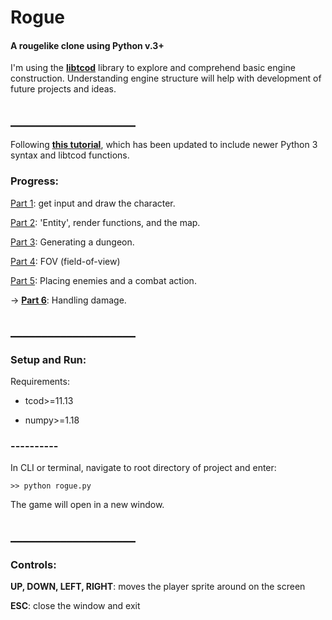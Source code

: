 # Rogue
#### A rougelike clone using Python v.3+

I'm using the **[libtcod](https://github.com/libtcod/python-tcod)** library to explore and comprehend basic engine construction. Understanding engine structure will help with development of future projects and ideas.




## ____________________

Following **[this tutorial](http://rogueliketutorials.com/tutorials/tcod/v2/)**, which has been updated to include newer Python 3 syntax and libtcod functions.

### Progress:

[Part 1](http://rogueliketutorials.com/tutorials/tcod/v2/part-1/): get input and draw the character.

[Part 2](http://rogueliketutorials.com/tutorials/tcod/v2/part-2/): 'Entity', render functions, and the map.

[Part 3](http://rogueliketutorials.com/tutorials/tcod/v2/part-3/): Generating a dungeon.

[Part 4](http://rogueliketutorials.com/tutorials/tcod/v2/part-4/): FOV (field-of-view)

[Part 5](http://rogueliketutorials.com/tutorials/tcod/v2/part-5/): Placing enemies and a combat action.

-> **[Part 6](http://rogueliketutorials.com/tutorials/tcod/v2/part-6/)**: Handling damage.




## ____________________

### Setup and Run:

Requirements: 

- tcod>=11.13

- numpy>=1.18




### ----------
In CLI or terminal, navigate to root directory of project and enter:

    >> python rogue.py 

The game will open in a new window.




## ____________________

### Controls:

**UP, DOWN, LEFT, RIGHT**: moves the player sprite around on the screen

**ESC**: close the window and exit